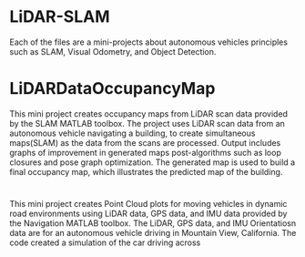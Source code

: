 # LiDAR-SLAM

Each of the files are a mini-projects about autonomous vehicles principles such as SLAM, Visual Odometry, and Object Detection. 

# LiDARDataOccupancyMap

This mini project creates occupancy maps from LiDAR scan data provided by the SLAM MATLAB toolbox. The project uses LiDAR scan data from an autonomous vehicle navigating a building, to create simultaneous maps(SLAM) as the data from the scans are processed. Output includes graphs of improvement in generated maps post-algorithms such as loop closures and pose graph optimization. The generated map is used to build a final occupancy map, which illustrates the predicted map of the building. 

# 

This mini project creates Point Cloud plots for moving vehicles in dynamic road environments using LiDAR data, GPS data, and IMU data provided by the Navigation MATLAB toolbox. The LiDAR, GPS data, and IMU Orientatiosn data are for an autonomous vehicle driving in Mountain View, California. The code created a simulation of the car driving across 
